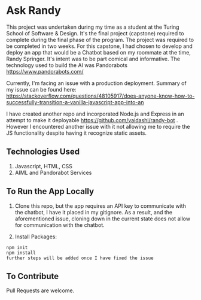 # Ask Randy
This project was undertaken during my time as a student at the Turing School of Software & Design. It's the final project (capstone) required to complete during the final phase of the program. The project was required to be completed in two weeks. For this capstone, I had chosen to develop and deploy an app that would be a Chatbot based on my roommate at the time, Randy Springer. It's intent was to be part comical and informative. The technology used to build the AI was Pandorabots   https://www.pandorabots.com/

Currently, I'm facing an issue with a production deployment. Summary of my issue can be found here: https://stackoverflow.com/questions/48105917/does-anyone-know-how-to-successfully-transition-a-vanilla-javascript-app-into-an

I have created another repo and incorporated Node.js and Express in an attempt to make it deployable https://github.com/vaidashi/randy-bot . However I encountered another issue with it not allowing me to require the JS functionality despite having it recognize static assets.

## Technologies Used
1. Javascript, HTML, CSS
2. AIML and Pandorabot Services

## To Run the App Locally
1. Clone this repo, but the app requires an API key to communicate with the chatbot, I have it placed in my gitignore. As a result, and the aforementioned issue, cloning down in the current state does not allow for communication with the chatbot.

2. Install Packages:
```
npm init
npm install
further steps will be added once I have fixed the issue
```

## To Contribute
Pull Requests are welcome.
